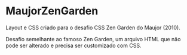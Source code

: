 MaujorZenGarden
===============

Layout e CSS criado para o desafio CSS Zen Garden do Maujor (2010).

Desafio semelhante ao famoso Zen Garden, um arquivo HTML que não pode ser alterado e precisa ser customizado com CSS.
